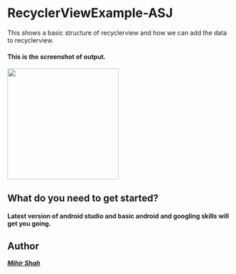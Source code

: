 # RecyclerViewExample-ASJ

This shows a basic structure of recyclerview and how we can add the data to recyclerview.<br>

#### This is the screenshot of output.<br>
<image src ="https://user-images.githubusercontent.com/66465511/146435047-178de106-5388-49a6-b294-0dc456ca8e8e.jpeg" width=250>
  
## What do you need to get started?
#### Latest version of android studio and basic android and googling skills will get you going.


## Author 
<a href="https://github.com/Miihir79">***Mihir Shah***</a> <br>
